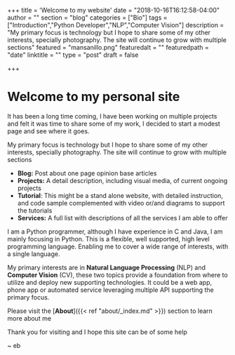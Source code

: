 +++
title = 'Welcome to my website'
date = "2018-10-16T16:12:58-04:00"
author = ""
section = "blog"
categories = ["Bio"]
tags = ["Introduction","Python Developer","NLP","Computer Vision"]
description = "My primary focus is technology but I hope to share some of my other interests, specially photography. The site will continue to grow with multiple sections"
featured = "mansanillo.png"
featuredalt = ""
featuredpath = "date"
linktitle = ""
type = "post"
draft = false

+++

# Welcome to my personal site

It has been a long time coming, I have been working on multiple projects and felt it was time to share some of my work, I decided to start a modest page and see where it goes.

My primary focus is technology but I hope to share some of my other interests, specially photography. The site will continue to grow with multiple sections

* **Blog:** Post about one page opinion base articles
* **Projects:** A detail description, including visual media, of current ongoing projects
* **Tutorial**: This might be a stand alone website, with detailed instruction, and code sample complemented with video or/and diagrams to support the tutorials
* **Services:** A full list with descriptions of all the services I am able to offer

I am a Python programmer, although I have experience in C and Java, I am mainly focusing in Python. This is a flexible, well supported, high level programming language. Enabling me to cover a  wide range of interests, with a single language.

My primary interests are in **Natural Language Processing** (NLP) and **Computer Vision** (CV), these two topics provide a foundation from where to utilize and deploy new supporting technologies. It could be a web app, phone app or automated service leveraging multiple API supporting the primary focus.

Please visit the [**About**]({{< ref "about/_index.md" >}}) section to learn more about me

Thank you for visiting and I hope this site can be of some help

~ eb
